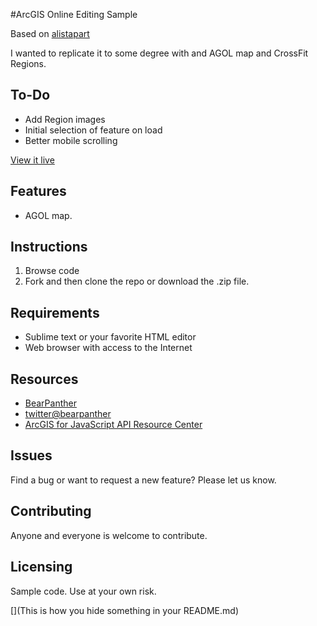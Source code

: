#ArcGIS Online Editing Sample

Based on [alistapart](http://alistapart.com/article/hack-your-maps)

I wanted to replicate it to some degree with and AGOL map and CrossFit Regions. 

## To-Do
* Add Region images
* Initial selection of feature on load
* Better mobile scrolling





[View it live](http://thejones.github.com/CrossFitRegions/index.html)



## Features
* AGOL map. 

## Instructions

1. Browse code
2. Fork and then clone the repo or download the .zip file.   


## Requirements

* Sublime text or your favorite HTML editor
* Web browser with access to the Internet

## Resources

* [BearPanther](http://www.bearpanther.com)
* [twitter@bearpanther](http://twitter.com/BearPanther)
* [ArcGIS for JavaScript API Resource Center](http://help.arcgis.com/en/webapi/javascript/arcgis/index.html)

## Issues

Find a bug or want to request a new feature?  Please let us know.

## Contributing

Anyone and everyone is welcome to contribute. 

## Licensing
Sample code. Use at your own risk. 

[](This is how you hide something in your README.md)
